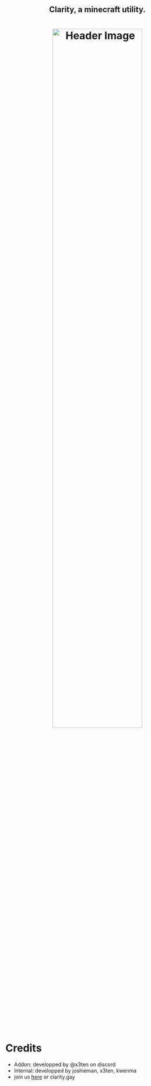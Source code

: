 <h2 align="center">Clarity, a minecraft utility.</h2>
<h1 align="center">
  <img src="https://r2.e-z.host/049cab41-5ed3-4a5c-a42f-5b83b721f333/pl71ntej.png" alt="Header Image" style="width:70%; max-width:600px;"/>
</h1>

# Credits
- Addon: developped by @x3ten on discord
- Internal: developped by joshieman, x3ten, kwenma
- join us [here](https://discord.gg/JKDKbfc5mu) or clarity.gay
